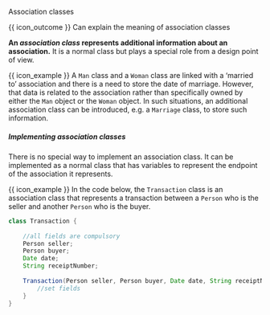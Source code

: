 <span id="title">Association classes</span>

<span id="prereqs"></span>

<span id="outcomes">{{ icon_outcome }} Can explain the meaning of association classes</span>

<div id="body">

**An _association class_ represents additional information about an association.** It is a normal class but plays a special role from a design point of view.
 
<box>

{{ icon_example }} A `Man` class and a `Woman` class are linked with a ‘married to’ association and there is a need to store the date of marriage. However, that data is related to the association rather than specifically owned by either the `Man` object or the `Woman` object. In such situations, an additional association class can be introduced, e.g. a `Marriage` class, to store such information. 

</box>

##### Implementing association classes

There is no special way to implement an association class. It can be implemented as a normal class that has variables to represent the endpoint of the association it represents. 

<box>

{{ icon_example }} In the code below, the `Transaction` class is an association class that represents a transaction between a `Person` who is the seller and another `Person` who is the buyer. 

```java
class Transaction {
    
    //all fields are compulsory
    Person seller;
    Person buyer;
    Date date;
    String receiptNumber;
    
    Transaction(Person seller, Person buyer, Date date, String receiptNumber) {
        //set fields
    }
}
```

</box>

</div>

<div id="extras">
  <include src="exercises.md" />
</div>
